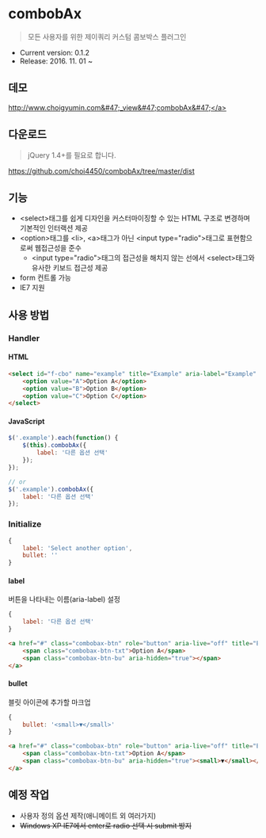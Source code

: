 # combobAx

> 모든 사용자를 위한 제이쿼리 커스텀 콤보박스 플러그인

- Current version: 0.1.2
- Release: 2016. 11. 01 ~

## 데모

<a target="_blank" href="http://www.choigyumin.com/_view/combobAx/">http:&#47;&#47;www.choigyumin.com&#47;_view&#47;combobAx&#47;</a>

## 다운로드

> jQuery 1.4+를 필요로 합니다.

<a target="_blank" href="https://github.com/choi4450/combobAx/tree/master/dist">https:&#47;&#47;github.com&#47;choi4450&#47;combobAx&#47;tree&#47;master&#47;dist</a>

## 기능

- &lt;select&gt;태그를 쉽게 디자인을 커스터마이징할 수 있는 HTML 구조로 변경하며 기본적인 인터랙션 제공
- &lt;option&gt;태그를 &lt;li&gt;, &lt;a&gt;태그가 아닌 &lt;input type="radio"&gt;태그로 표현함으로써 웹접근성을 준수
    - &lt;input type="radio"&gt;태그의 접근성을 해치지 않는 선에서 &lt;select&gt;태그와 유사한 키보드 접근성 제공
- form 컨트롤 가능
- IE7 지원

## 사용 방법

### Handler

#### HTML

```html
<select id="f-cbo" name="example" title="Example" aria-label="Example" style="width:250px" class="example" data-combobax="label: '다른 옵션 선택'">
    <option value="A">Option A</option>
    <option value="B">Option B</option>
    <option value="C">Option C</option>
</select>
```

#### JavaScript

```javascript
$('.example').each(function() {
    $(this).combobAx({
        label: '다른 옵션 선택'
    });
});

// or
$('.example').combobAx({
    label: '다른 옵션 선택'
});
```

### Initialize

```javascript
{
    label: 'Select another option',
    bullet: ''
}
```

#### label

버튼을 나타내는 이름(aria-label) 설정

```js
{
    label: '다른 옵션 선택'
}
```

```html
<a href="#" class="combobax-btn" role="button" aria-live="off" title="Example" aria-label="다른 옵션 선택">
    <span class="combobax-btn-txt">Option A</span>
    <span class="combobax-btn-bu" aria-hidden="true"></span>
</a>
```

#### bullet

블릿 아이콘에 추가할 마크업

```js
{
    bullet: '<small>▼</small>'
}
```

```html
<a href="#" class="combobax-btn" role="button" aria-live="off" title="Example" aria-label="Select another option">
    <span class="combobax-btn-txt">Option A</span>
    <span class="combobax-btn-bu" aria-hidden="true"><small>▼</small></span>
</a>
```

## 예정 작업

- 사용자 정의 옵션 제작(애니메이트 외 여러가지)
- <del>Windows XP IE7에서 enter로 radio 선택 시 submit 방지</del>
